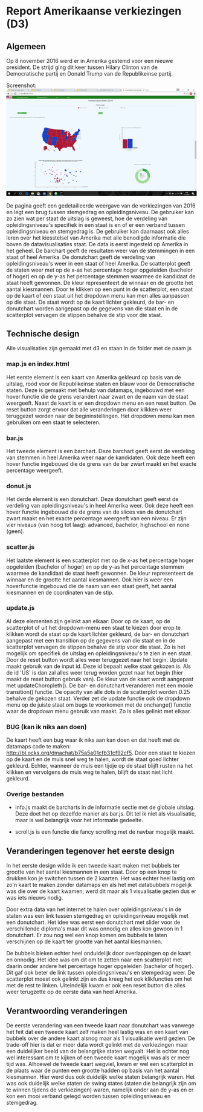 # Report Amerikaanse verkiezingen (D3)

## Algemeen

Op 8 november 2016 werd er in Amerika gestemd voor een nieuwe president. De strijd ging
dit keer tussen Hilary Clinton van de Democratische partij en Donald Trump van de Republikeinse partij. 

Screenshot: ![](doc/scrn1.png)

De pagina geeft een gedetailleerde weergave van de verkiezingen van 2016 en legt een brug tussen stemgedrag en opleidingsniveau. De gebruiker kan zo zien wat per staat de uitslag is geweest, hoe de verdeling van opleidingsniveau's specifiek in een staat is en of er een verband tussen opleidingsniveau en stemgedrag is.  De gebruiker kan daarnaast ook alles leren over het kiesstelsel van Amerika met alle benodigde informatie die boven de datavisualisaties staat. De data is eerst ingesteld op Amerika in het geheel. De barchart geeft de resultaten weer van de stemmingen in een staat of heel Amerika. De donutchart geeft de verdeling van opleidingsniveau's weer in een staat of heel Amerika. De scatterplot geeft de staten weer met op de x-as het percentage hoger opgeleiden (bachelor of hoger) en op de y-as het percentage stemmen waarmee de kandidaat de staat heeft gewonnen. De kleur representeert de winnaar en de grootte het aantal kiesmannen. Door te klikken op een punt in de scatterplot, een staat op de kaart of een staat uit het dropdown menu kan men alles aanpassen op die staat. De staat wordt op de kaart lichter gekleurd, de bar- en donutchart worden aangepast op de gegevens van die staat en in de scatterplot vervagen de stippen behalve de stip voor die staat.

## Technische design

Alle visualisaties zijn gemaakt met d3 en staan in de folder met de naam js

### map.js en index.html
Het eerste element is een kaart van Amerika gekleurd op basis van de uitslag, rood voor de Republikeinse staten en blauw voor de Democratische staten. Deze is gemaakt met behulp van datamaps, ingebouwd met een hover functie die de grens verandert naar zwart en de naam van de staat weergeeft. Naast de kaart is er een dropdown menu en een reset button. De reset button zorgt ervoor dat alle veranderingen door klikken weer teruggezet worden naar de begininstellingen. Het dropdown menu kan men gebruiken om een staat te selecteren.

### bar.js
Het tweede element is een barchart. Deze barchart geeft eerst de verdeling van stemmen in heel Amerika weer naar de kandidaten. Ook deze heeft een hover functie ingebouwd die de grens van de bar zwart maakt en het exacte percentage weergeeft.

### donut.js
Het derde element is een donutchart. Deze donutchart geeft eerst de verdeling van opleidingsniveau's in heel Amerika weer. Ook deze heeft een hover functie ingebouwd die de grens van de slices van de donutchart zwart maakt en het exacte percentage weergeeft van een niveau. Er zijn vier niveaus (van hoog tot laag): advanced, bachelor, highschool en none (geen).

### scatter.js
Het laatste element is een scatterplot met op de x-as het percentage hoger opgeleiden (bachelor of hoger) en op de y-as het percentage stemmen waarmee de kandidaat de staat heeft gewonnen. De kleur representeert de winnaar en de grootte het aantal kiesmannen. Ook hier is weer een hoverfunctie ingebouwd die de naam van een staat geeft, het aantal kiesmannen en de coordinaten van de stip.

### update.js
Al deze elementen zijn gelinkt aan elkaar: Door op de kaart, op de scatterplot of uit het dropdown-menu een staat te kiezen door erop te klikken wordt de staat op de kaart lichter gekleurd, de bar- en donutchart aangepast met een transition op de gegevens van die staat en in de scatterplot vervagen de stippen behalve de stip voor die staat. Zo is het mogelijk om specifiek de uitslag en opleidingsniveau's te zien in een staat. Door de reset button wordt alles weer teruggezet naar het begin. Update maakt gebruik van de input id. Deze id bepaalt welke staat gekozen is. Als de id 'US' is dan zal alles weer terug worden gezet naar het begin (hier maakt de reset button gebruik van). De kleur van de kaart wordt aangepast met updateChoropleth(). De bar- en donutchart veranderen met een mooie transition() functie. De opacity van alle dots in de scatterplot worden 0.25 behalve de gekozen staat. Verder zet de update functie ook de dropdown menu op de juiste staat om bugs te voorkomen met de onchange() functie waar de dropdown menu gebruik van maakt. Zo is alles gelinkt met elkaar.

### BUG (kan ik niks aan doen)
De kaart heeft een bug waar ik niks aan kan doen en dat heeft met de datamaps code te maken: http://bl.ocks.org/dmachat/b75a5a01cfb31cf92cf5. Door een staat te kiezen op de kaart en de muis snel weg te halen, wordt de staat goed lichter gekleurd. Echter, wanneer de muis een tijdje op de staat blijft rusten na het klikken en vervolgens de muis weg te halen, blijft de staat niet licht gekleurd.

### Overige bestanden
* info.js maakt de barcharts in de informatie sectie met de globale uitslag. Deze doet het op dezelfde manier als bar.js. Dit tel ik niet als visualisatie, maar is wel belangrijk voor het informatie gedeelte.

* scroll.js is een functie die fancy scrolling met de navbar mogelijk maakt.

## Veranderingen tegenover het eerste design

In het eerste design wilde ik een tweede kaart maken met bubbels ter grootte van het aantal kiesmannen in een staat. Door op een knop te drukken kon je switchen tussen de 2 kaarten. Het was echter heel lastig om zo'n kaart te maken zonder datamaps en als het met databubbels mogelijk was die over de kaart kwamen, werd dit maar als 1 visualisatie gezien dus er was iets nieuws nodig.

Door extra data van het internet te halen over opleidingsniveau's in de staten was een link tussen stemgedrag en opleidingsniveau mogelijk met een donutchart. Het idee was eerst een donutchart met slider voor de verschillende diploma's maar dit was onnodig en alles kon gewoon in 1 donutchart. Er zou nog wel een knop komen om bubbels te laten verschijnen op de kaart ter grootte van het aantal kiesmannen.

De bubbels bleken echter heel onduidelijk door overlappingen op de kaart en onnodig. Het idee was om dit om te zetten naar een scatterplot met daarin onder andere het percentage hoger opgeleiden (bachelor of hoger). Dit gaf ook beter de link tussen opleidingsniveau's en stemgedrag weer. De scatterplot moest ook gelinkt zijn en dus kreeg het ook klikfuncties om het met de rest te linken. Uiteindelijk kwam er ook een reset button die alles weer terugzette op de eerste data van heel Amerika.

## Verantwoording veranderingen

De eerste verandering van een tweede kaart naar donutchart was vanwege het feit dat een tweede kaart zelf maken heel lastig was en een kaart van bubbels over de andere kaart alsnog maar als 1 visualisatie werd gezien. De trade-off hier is dat er meer data wordt gelinkt met de verkiezingen maar een duidelijker beeld van de belangrijke staten wegvalt. Het is echter nog wel interessant om te kijken of een tweede kaart mogelijk was als er meer tijd was. Alhoewel de tweede kaart wegviel, kwam er wel een scatterplot in de plaats waar de punten een grootte hadden op basis van het aantal kiesmannen. Hier werd dus ook duidelijk welke staten belangrijk waren. Het was ook duidelijk welke staten de swing states (staten die belangrijk zijn om te winnen tijdens de verkiezingen) waren, namelijk onder aan de y-as en er kon een mooi verband gelegd worden tussen opleidingsniveau en stemgedrag.
